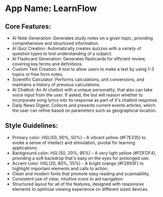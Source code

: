 # **App Name**: LearnFlow

## Core Features:

- AI Note Generation: Generates study notes on a given topic, providing comprehensive and structured information.
- AI Quiz Creation: Automatically creates quizzes with a variety of question types to test understanding of a subject.
- AI Flashcard Generation: Generates flashcards for efficient review, covering key terms and definitions.
- Custom Test Creation: A tool to allow users to make a test by using 1-3 topics or free form notes.
- Scientific Calculator: Performs calculations, unit conversions, and maintains a history of previous calculations.
- AI Chatbot: An AI chatbot with a unique personality, that also can take voice input from the user. If asked, the bot will reason whether to incorporate song lyrics into its response as part of it's chatbot response.
- Daily News Digest: Collects and presents current events articles, which the user can refine based on parameters such as geographical location.

## Style Guidelines:

- Primary color: HSL(50, 90%, 50%) - A vibrant yellow (#F7E335) to evoke a sense of intellect and stimulation, pivotal for learning applications.
- Background color: HSL(50, 20%, 95%) - A very light yellow (#FDFDF4), providing a soft backdrop that's easy on the eyes for prolonged use.
- Accent color: HSL(20, 80%, 55%) - A bright orange (#F2850F) to highlight important elements and calls to action.
- Clean and modern fonts that promote easy reading and scannability.
- Consistent use of clear, intuitive icons to aid navigation.
- Structured layout for all of the features, designed with responsive elements to optimize viewing experience on different sized devices.